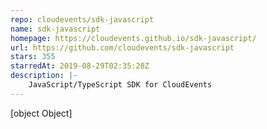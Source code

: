 ```yaml
---
repo: cloudevents/sdk-javascript
name: sdk-javascript
homepage: https://cloudevents.github.io/sdk-javascript/
url: https://github.com/cloudevents/sdk-javascript
stars: 355
starredAt: 2019-08-29T02:35:28Z
description: |-
    JavaScript/TypeScript SDK for CloudEvents 
---
```


[object Object]
